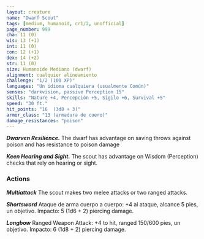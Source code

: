 ```yaml
---
layout: creature
name: "Dwarf Scout"
tags: [medium, humanoid, cr1/2, unofficial]
page_number: 999
cha: 11 (0)
wis: 13 (+1)
int: 11 (0)
con: 12 (+1)
dex: 14 (+2)
str: 11 (0)
size: Humanoide Mediano (dwarf)
alignment: cualquier alineamiento
challenge: "1/2 (100 XP)"
languages: "Un idioma cualquiera (usualmente Común)"
senses: "darkvision, passive Perception 15"
skills: "Nature +4, Percepción +5, Sigilo +6, Survival +5"
speed: "30 ft."
hit_points: "16  (3d8 + 3)"
armor_class: "13 (armadura de cuero)"
damage_resistances: "poison"
---
```


***Dwarven Resilience.*** The dwarf has advantage on saving throws against poison and has resistance to poison damage

***Keen Hearing and Sight.*** The scout has advantage on Wisdom (Perception) checks that rely on hearing or sight.

### Actions

***Multiattack*** The scout makes two melee attacks or two ranged attacks.

***Shortsword*** Ataque de arma cuerpo a cuerpo: +4 al ataque, alcance 5 pies, un objetivo. Impacto: 5 (1d6 + 2) piercing damage.

***Longbow*** Ranged Weapon Attack: +4 to hit, ranged 150/600 pies, un objetivo. Impacto: 6 (1d8 + 2) piercing damage.